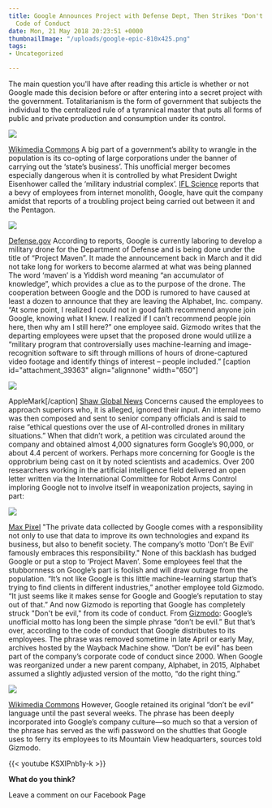 ```yaml
---
title: Google Announces Project with Defense Dept, Then Strikes "Don't Be Evil" From
  Code of Conduct
date: Mon, 21 May 2018 20:23:51 +0000
thumbnailImage: "/uploads/google-epic-810x425.png"
tags:
- Uncategorized

---
```

The main question you'll have after reading this article is whether or not Google made this decision before or after entering into a secret project with the government. Totalitarianism is the form of government that subjects the individual to the centralized rule of a tyrannical master that puts all forms of public and private production and consumption under its control. 

![](http://newsattorneys.staging.wpengine.com/wp-content/uploads/2018/05/dwight-eisenhower.jpg) 

[Wikimedia Commons](https://commons.wikimedia.org/wiki/File:Dwight_D._Eisenhower,_official_Presidential_portrait.jpg) A big part of a government’s ability to wrangle in the population is its co-opting of large corporations under the banner of carrying out the ‘state’s business’. This unofficial merger becomes especially dangerous when it is controlled by what President Dwight Eisenhower called the ‘military industrial complex’. [IFL Science](http://www.iflscience.com/technology/google-employees-are-resigning-over-the-companys-latest-project/) reports that a bevy of employees from internet monolith, Google, have quit the company amidst that reports of a troubling project being carried out between it and the Pentagon. 

![](http://newsattorneys.staging.wpengine.com/wp-content/uploads/2018/05/project-maven.jpg) 

[Defense.gov](https://media.defense.gov/2016/Oct/21/2001834507/825/780/0/161020-F-ZS999-001.JPG) According to reports, Google is currently laboring to develop a military drone for the Department of Defense and is being done under the title of “Project Maven”. It made the announcement back in March and it did not take long for workers to become alarmed at what was being planned The word ‘maven’ is a Yiddish word meaning “an accumulator of knowledge”, which provides a clue as to the purpose of the drone. The cooperation between Google and the DOD is rumored to have caused at least a dozen to announce that they are leaving the Alphabet, Inc. company. “At some point, I realized I could not in good faith recommend anyone join Google, knowing what I knew. I realized if I can’t recommend people join here, then why am I still here?” one employee said. Gizmodo writes that the departing employees were upset that the proposed drone would utilize a “military program that controversially uses machine-learning and image-recognition software to sift through millions of hours of drone-captured video footage and identify things of interest – people included.” \[caption id="attachment_39363" align="alignnone" width="650"\]

![](http://newsattorneys.staging.wpengine.com/wp-content/uploads/2018/05/drone-shaw-global-news.jpg) 

AppleMark\[/caption\] [Shaw Global News](https://shawglobalnews.files.wordpress.com/2016/02/cpt110326014_high.jpg) Concerns caused the employees to approach superiors who, it is alleged, ignored their input. An internal memo was then composed and sent to senior company officials and is said to raise “ethical questions over the use of AI-controlled drones in military situations.” When that didn’t work, a petition was circulated around the company and obtained almost 4,000 signatures form Google’s 90,000, or about 4.4 percent of workers. Perhaps more concerning for Google is the opprobrium being cast on it by noted scientists and academics. Over 200 researchers working in the artificial intelligence field delivered an open letter written via the International Committee for Robot Arms Control imploring Google not to involve itself in weaponization projects, saying in part: 

![](http://newsattorneys.staging.wpengine.com/wp-content/uploads/2018/05/google-plex-maxpixel-1024x682.jpg) 

[Max Pixel](https://www.maxpixel.net/Plex-Google-California-Office-Logo-959059) "The private data collected by Google comes with a responsibility not only to use that data to improve its own technologies and expand its business, but also to benefit society. The company’s motto 'Don’t Be Evil' famously embraces this responsibility." None of this backlash has budged Google or put a stop to ‘Project Maven’. Some employees feel that the stubbornness on Google’s part is foolish and will draw outrage from the population. “It’s not like Google is this little machine-learning startup that’s trying to find clients in different industries,” another employee told Gizmodo. “It just seems like it makes sense for Google and Google’s reputation to stay out of that.” And now Gizmodo is reporting that Google has completely struck "Don't be evil," from its code of conduct. From [Gizmodo](https://gizmodo.com/google-removes-nearly-all-mentions-of-dont-be-evil-from-1826153393): Google’s unofficial motto has long been the simple phrase “don’t be evil.” But that’s over, according to the code of conduct that Google distributes to its employees. The phrase was removed sometime in late April or early May, archives hosted by the Wayback Machine show. “Don’t be evil” has been part of the company’s corporate code of conduct since 2000. When Google was reorganized under a new parent company, Alphabet, in 2015, Alphabet assumed a slightly adjusted version of the motto, “do the right thing.” 

![](http://newsattorneys.staging.wpengine.com/wp-content/uploads/2018/05/google-epic-1024x538.png) 

[Wikimedia Commons](https://commons.wikimedia.org/wiki/File:Google,_Mountain_View,_California_(23294586076).jpg) However, Google retained its original “don’t be evil” language until the past several weeks. The phrase has been deeply incorporated into Google’s company culture—so much so that a version of the phrase has served as the wifi password on the shuttles that Google uses to ferry its employees to its Mountain View headquarters, sources told Gizmodo. 

{{< youtube KSXlPnb1y-k >}}

**What do you think?**

Leave a comment on our Facebook Page